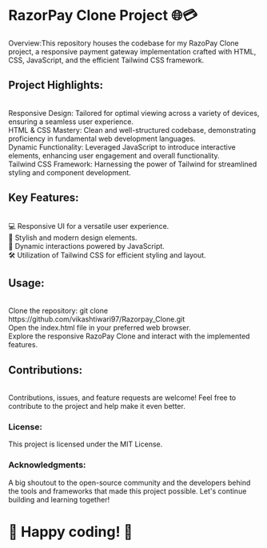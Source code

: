 <h1>RazorPay Clone Project 🌐💳</h1>

Overview:This repository houses the codebase for my RazoPay Clone project, a responsive payment gateway implementation crafted with HTML, CSS, JavaScript, and the efficient Tailwind CSS framework.

<h2>Project Highlights:</h2><br>
Responsive Design: Tailored for optimal viewing across a variety of devices, ensuring a seamless user experience.<br>
HTML & CSS Mastery: Clean and well-structured codebase, demonstrating proficiency in fundamental web development languages.<br>
Dynamic Functionality: Leveraged JavaScript to introduce interactive elements, enhancing user engagement and overall functionality.<br>
Tailwind CSS Framework: Harnessing the power of Tailwind for streamlined styling and component development.<br>

<h2>Key Features:</h2><br>
💻 Responsive UI for a versatile user experience.<br>
🎨 Stylish and modern design elements.<br>
🔄 Dynamic interactions powered by JavaScript.<br>
🛠️ Utilization of Tailwind CSS for efficient styling and layout.<br>

<h2>Usage:</h2><br>
Clone the repository: git clone https://github.com/vikashtiwari97/Razorpay_Clone.git<br>
Open the index.html file in your preferred web browser.<br>
Explore the responsive RazoPay Clone and interact with the implemented features.<br>

<h2>Contributions:</h2><br>
Contributions, issues, and feature requests are welcome! Feel free to contribute to the project and help make it even better.

<h3>License:</h3>
This project is licensed under the MIT License.

<h3>Acknowledgments:</h3>
A big shoutout to the open-source community and the developers behind the tools and frameworks that made this project possible. Let's continue building and learning together!

<h1>🚀 Happy coding! 🚀</h1>
